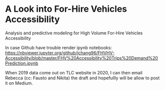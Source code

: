 # A Look into For-Hire Vehicles Accessibility
Analysis and predictive modeling for High Volume For-Hire Vehicles Accessibility


In case Github have trouble render ipynb notebooks: https://nbviewer.jupyter.org/github/jchang96/FHVHV-Accessibility/blob/master/FHV%20Accessibility%20Trips%20Demand%20Prediction.ipynb


When 2019 data come out on TLC website in 2020, I can then email Rebecca (cc: Fausto and Nikita) the draft and hopefullly will be allow to post it on Medium.
